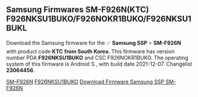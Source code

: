 <h2>Samsung Firmwares SM-F926N(KTC) F926NKSU1BUKO/F926NOKR1BUKO/F926NKSU1BUKL</h2>
Download the Samsung firmware for the ✅ <strong>Samsung SSP </strong> ⭐ <strong>SM-F926N</strong> with product code <strong>KTC</strong> <strong> from South Korea</strong>. This firmware has version number PDA <strong>F926NKSU1BUKO</strong> and CSC F926NOKR1BUKO. The operating system of this firmware is Android S , with build date 2021-12-07. Changelist <strong>23064456</strong>.


[SM-F926N](https://samfirm.shop/samsung/model/SM-F926N)
[F926NKSU1BUKO](https://samfirm.shop/samsung/pda/F926NKSU1BUKO)
[Download Firmware Samsung SSP SM-F926N](https://samfirm.shop/samsung/firmware/480948)
